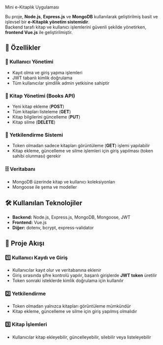 Mini e-Kitaplık Uygulaması  

Bu proje, **Node.js**, **Express.js** ve **MongoDB** kullanılarak geliştirilmiş basit ve işlevsel bir **e-Kitaplık yönetim sistemidir**.  
Backend tarafı kitap ve kullanıcı işlemlerini güvenli şekilde yönetirken, **frontend Vue.js** ile geliştirilmiştir.  

## 🚀 Özellikler  
### 👤 Kullanıcı Yönetimi  
- Kayıt olma ve giriş yapma işlemleri  
- JWT tabanlı kimlik doğrulama  
- Tüm kullanıcılar şimdilik admin yetkisine sahiptir  

### 📖 Kitap Yönetimi (Books API)  
- Yeni kitap ekleme (**POST**)  
- Tüm kitapları listeleme (**GET**)  
- Kitap bilgilerini güncelleme (**PUT**)  
- Kitap silme (**DELETE**)  

### 🔐 Yetkilendirme Sistemi  
- Token olmadan sadece kitapları görüntüleme (**GET**) işlemi yapılabilir  
- Kitap ekleme, güncelleme ve silme işlemleri için giriş yapılması (token sahibi olunması) gerekir  

### 🗄️ Veritabanı  
- MongoDB üzerinde kitap ve kullanıcı koleksiyonları  
- Mongoose ile şema ve modeller  

## 🛠️ Kullanılan Teknolojiler  
- **Backend:** Node.js, Express.js, MongoDB, Mongoose, JWT  
- **Frontend:** Vue.js  
- **Diğer:** dotenv, bcrypt, express-validator
  
## 🔑 Proje Akışı  
### 1️⃣ Kullanıcı Kaydı ve Giriş  
- Kullanıcılar kayıt olur ve veritabanına eklenir  
- Giriş sırasında şifre kontrolü yapılır, başarılı girişlerde **JWT token** üretilir  
- Token sonraki isteklerde kimlik doğrulama için kullanılır  

### 2️⃣ Yetkilendirme  
- Token olmadan yalnızca kitapları görüntüleme mümkündür  
- Kitap ekleme, güncelleme ve silme için giriş yapılmış olmalıdır  

### 3️⃣ Kitap İşlemleri  
- Kullanıcılar kitap ekleyebilir, güncelleyebilir, silebilir veya listeleyebilir  
